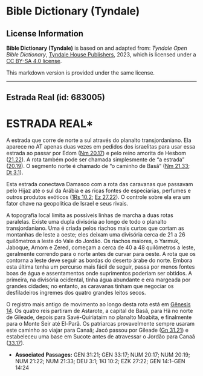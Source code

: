 # Bible Dictionary (Tyndale)

## License Information

**Bible Dictionary (Tyndale)** is based on and adapted from: _Tyndale Open Bible Dictionary_, [Tyndale House Publishers](https://tyndaleopenresources.com/), 2023, which is licensed under a [CC BY-SA 4.0 license](https://creativecommons.org/licenses/by-sa/4.0/legalcode.en).

This markdown version is provided under the same license.



--------------------------------

## Estrada Real (id: 683005)

ESTRADA REAL\*
==============

A estrada que corre de norte a sul através do planalto transjordaniano. Ela aparece no AT apenas duas vezes em pedidos dos israelitas para usar essa estrada ao passar por Edom ([Nm 20\.17](https://ref.ly/Num20:17)) e pelo reino amorita de Hesbom ([21\.22](https://ref.ly/Num21:22)). A rota também pode ser chamada simplesmente de “a estrada” ([20\.19](https://ref.ly/Num20:19)). O segmento norte é chamado de “o caminho de Basã” ([Nm 21\.33](https://ref.ly/Num21:33); [Dt 3\.1](https://ref.ly/Deut3:1)).

Esta estrada conectava Damasco com a rota das caravanas que passavam pelo Hijaz até o sul da Arábia e as ricas fontes de especiarias, perfumes e outros produtos exóticos ([1Rs 10\.2](https://ref.ly/1Kgs10:2); [Ez 27\.22](https://ref.ly/Ezek27:22)). O controle sobre ela era um fator chave na geopolítica de Israel e seus rivais.

A topografia local limita as possíveis linhas de marcha a duas rotas paralelas. Existe uma dupla divisória ao longo de todo o planalto transjordaniano. Uma é criada pelos riachos mais curtos que cortam as montanhas de leste a oeste; eles deixam uma divisória cerca de 21 a 26 quilômetros a leste do Vale do Jordão. Os riachos maiores, o Yarmuk, Jaboque, Arnom e Zered, começam a cerca de 40 a 48 quilômetros a leste, geralmente correndo para o norte antes de curvar para oeste. A rota que os contorna a leste deve seguir as bordas do deserto árabe do norte. Embora esta última tenha um percurso mais fácil de seguir, passa por menos fontes boas de água e assentamentos onde suprimentos poderiam ser obtidos. A primeira, na divisória ocidental, tinha água abundante e era margeada por grandes cidades; no entanto, as caravanas tinham que negociar os desfiladeiros íngremes dos quatro grandes leitos secos.

O registro mais antigo de movimento ao longo desta rota está em [Gênesis 14](https://ref.ly/Gen14:1-Gen14:24). Os quatro reis partiram de Astarote, a capital de Basã, para Hã no norte de Gileade, depois para Savé\-Quiriataim no planalto Moabita, e finalmente para o Monte Seir até El\-Parã. Os patriarcas provavelmente sempre usaram este caminho ao viajar para Canaã; Jacó passou por Gileade ([Gn 31\.21](https://ref.ly/Gen31:21)) e estabeleceu uma base em Sucote antes de atravessar o Jordão para Canaã ([33\.17](https://ref.ly/Gen33:17)).

* **Associated Passages:** GEN 31:21; GEN 33:17; NUM 20:17; NUM 20:19; NUM 21:22; NUM 21:33; DEU 3:1; 1KI 10:2; EZK 27:22; GEN 14:1–GEN 14:24

